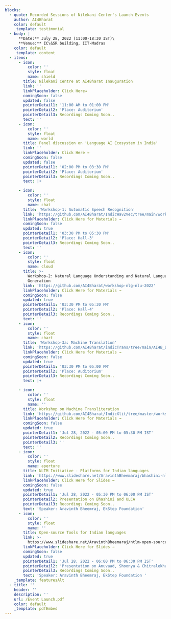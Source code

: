```yaml
---
blocks:
  - quote: Recorded Sessions of Nilekani Center's Launch Events
    author: AI4Bharat
    color: default
    _template: testimonial
  - body: |
      **Date:** July 28, 2022 (11:00-18:30 IST)\
      **Venue:** IC\&SR building, IIT-Madras
    color: default
    _template: content
  - items:
      - icon:
          color: ''
          style: float
          name: shield
        title: Nilekani Centre at AI4Bharat Inauguration
        link: ''
        linkPlaceholder: Click Here→
        comingSoon: false
        updated: false
        pointerDetail1: '11:00 AM to 01:00 PM'
        pointerDetail2: 'Place: Auditorium'
        pointerDetail3: Recordings Coming Soon..
        text: ''
      - icon:
          color: ''
          style: float
          name: world
        title: Panel discussion on 'Language AI Ecosystem in India'
        link: ''
        linkPlaceholder: Click Here →
        comingSoon: false
        updated: false
        pointerDetail1: '02:00 PM to 03:30 PM'
        pointerDetail2: 'Place: Auditorium'
        pointerDetail3: Recordings Coming Soon..
        text: |+

      - icon:
          color: ''
          style: float
          name: chat
        title: 'Workshop-1: Automatic Speech Recognition'
        link: 'https://github.com/AI4Bharat/IndicWav2Vec/tree/main/workshop-2022/'
        linkPlaceholder: Click Here for Materials →
        comingSoon: false
        updated: true
        pointerDetail1: '03:30 PM to 05:30 PM'
        pointerDetail2: 'Place: Hall-3'
        pointerDetail3: Recordings Coming Soon..
        text: ''
      - icon:
          color: ''
          style: float
          name: cloud
        title: >-
          Workshop-2: Natural Language Understanding and Natural Language
          Generation
        link: 'https://github.com/AI4Bharat/workshop-nlg-nlu-2022'
        linkPlaceholder: Click Here for Materials →
        comingSoon: false
        updated: true
        pointerDetail1: '03:30 PM to 05:30 PM'
        pointerDetail2: 'Place: Hall-4'
        pointerDetail3: Recordings Coming Soon..
        text: ''
      - icon:
          color: ''
          style: float
          name: chart
        title: 'Workshop-3a: Machine Translation'
        link: 'https://github.com/AI4Bharat/indicTrans/tree/main/AI4B_Demo'
        linkPlaceholder: Click Here for Materials →
        comingSoon: false
        updated: true
        pointerDetail1: '03:30 PM to 05:00 PM'
        pointerDetail2: 'Place: Auditorium'
        pointerDetail3: Recordings Coming Soon..
        text: |+

      - icon:
          color: ''
          style: float
          name: ''
        title: Workshop on Machine Transliteration
        link: 'https://github.com/AI4Bharat/IndicXlit/tree/master/workshop'
        linkPlaceholder: Click Here for Materials →
        comingSoon: false
        updated: true
        pointerDetail1: 'Jul 28, 2022 - 05:00 PM to 05:30 PM IST'
        pointerDetail2: Recordings Coming Soon..
        pointerDetail3: ''
        text: ''
      - icon:
          color: ''
          style: float
          name: aperture
        title: NLTM Initiative - Platforms for Indian languages
        link: 'https://www.slideshare.net/AravinthBheemaraj/bhashini-nltm-tools'
        linkPlaceholder: Click Here for Slides →
        comingSoon: false
        updated: true
        pointerDetail1: 'Jul 28, 2022 - 05:30 PM to 06:00 PM IST'
        pointerDetail2: Presentation on Bhashini and ULCA
        pointerDetail3: Recordings Coming Soon..
        text: 'Speaker: Aravinth Bheemraj, EkStep Foundation'
      - icon:
          color: ''
          style: float
          name: ''
        title: Open-source Tools for Indian languages
        link: >-
          https://www.slideshare.net/AravinthBheemaraj/ntlm-open-source-language-ai-tools
        linkPlaceholder: Click Here for Slides →
        comingSoon: false
        updated: true
        pointerDetail1: 'Jul 28, 2022 - 06:00 PM to 06:30 PM IST'
        pointerDetail2: 'Presentation on Anuvaad, Shoonya & Chitralekha'
        pointerDetail3: Recordings Coming Soon..
        text: 'Speaker: Aravinth Bheemraj, EkStep Foundation '
    _template: featuresAlt
  - title: ''
    header: ''
    description: ''
    url: /Event Launch.pdf
    color: default
    _template: pdfEmbed
---
```


